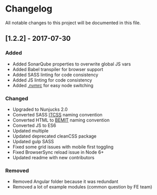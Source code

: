 # Changelog
All notable changes to this project will be documented in this file.

## [1.2.2] - 2017-07-30
### Added
- Added SonarQube properties to overwrite global JS vars
- Added Babel transpiler for browser support
- Added SASS linting for code consistency
- Added JS linting for code consistency
- Added [.nvmrc](https://github.com/creationix/nvm) for easy node switching


### Changed
- Upgraded to Nunjucks 2.0
- Converted SASS [ITCSS](https://www.xfive.co/blog/itcss-scalable-maintainable-css-architecture/) naming convention
- Converted HTML to [BEMIT](https://csswizardry.com/2015/08/bemit-taking-the-bem-naming-convention-a-step-further/) naming convention
- Converted JS to ES6
- Updated multiple
- Updated deprecated cleanCSS package
- Updated gulp SASS
- Fixed some grid issues with mobile first toggling
- Fixed BrowserSync reload issue in Node 6+
- Updated readme with new contributors

### Removed
- Removed Angular folder because it was redundant
- Removed a lot of example modules (common question by FE team)